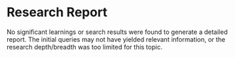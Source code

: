# Research Report

No significant learnings or search results were found to generate a detailed report. The initial queries may not have yielded relevant information, or the research depth/breadth was too limited for this topic.